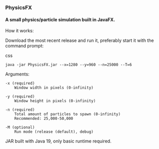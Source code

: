 ### PhysicsFX
#### A small physics/particle simulation built in JavaFX.
How it works:

Download the most recent release and run it, preferably start it with the command prompt:

css
~~~
java -jar PhysicsFX.jar --x=1280 --y=960 --n=25000 --T=6
~~~
Arguments:

    -x (required)
        Window width in pixels (0-infinity)

    -y (required)
        Window height in pixels (0-infinity)

    -n (required)
        Total amount of particles to spawn (0-infinity)
        Recommended: 25,000-50,000

    -M (optional)
        Run mode (release (default), debug)

JAR built with Java 19, only basic runtime required.